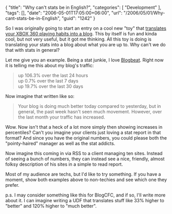 {
	"title": "Why can't stats be in English?",
	"categories": [
		"Development"
	],
	"tags": [],
	"date": "2006-05-01T17:05:00+06:00",
	"url": "/2006/05/01/Why-cant-stats-be-in-English",
	"guid": "1242"
}

So I was originally going to start an entry on a cool new "toy" that <a href="http://www.majornelson.com/archive/2006/04/29/Now-your-Xbox-360-can-blog.aspx">translates your XBOX 360 playing habits into a blog</a>. This by itself is fun and kinda cool, but not very useful, but it got me thinking. All this toy is doing is translating your stats into a blog about what you are up to. Why can't we do that with stats in general?

Let me give you an example. Being a stat junkie, I love <a href="http://www.blogbeat.net">Blogbeat</a>. Right now it is telling me this about my blog's traffic:

<blockquote>
up 106.3% over the last 24 hours<br>
up 0.7% over the last 7 days<br>
up 19.7% over the last 30 days <br>
</blockquote>

Now imagine that written like so:

<blockquote>
Your blog is doing much better today compared to yesterday, but in general, the past week hasn't seen much movement. However, over the last month your traffic has increased.
</blockquote>

Wow. Now isn't that a heck of a lot more simply then showing increases in percentiles? Can't you imagine your clients just loving a stat report in that format? And since you have the original numbers, you could please both the "pointy-haired" manager as well as the stat addicts. 

Now imagine this coming in via RSS to a client managing ten sites. Instead of seeing a bunch of numbers, they can instead see a nice, friendly, almost folksy description of his sites in a simple to read report. 

Most of my audience are techs, but I'd like to try something. If you have a moment, show both examples above to non-techies and see which one they prefer. 

p.s. I may consider something like this for BlogCFC, and if so, I'll write more about it. I can imagine writing a UDF that translates stuff like 33% higher to "better" and 120% higher to "much better".
